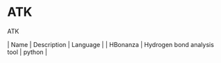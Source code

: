 ATK
===

ATK

| Name     | Description                 | Language |
| HBonanza | Hydrogen bond analysis tool | python   |
